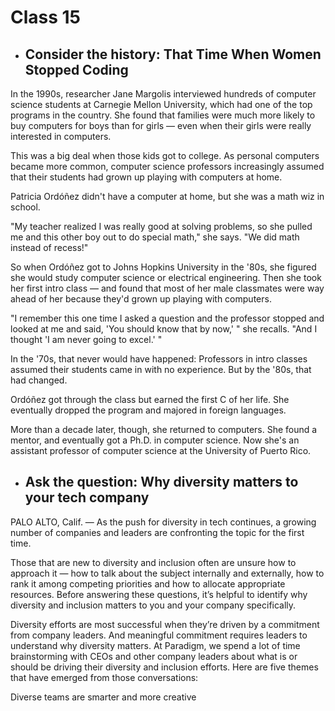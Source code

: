 # Class 15

* ## Consider the history: That Time When Women Stopped Coding
In the 1990s, researcher Jane Margolis interviewed hundreds of computer science students at Carnegie Mellon University, which had one of the top programs in the country. She found that families were much more likely to buy computers for boys than for girls — even when their girls were really interested in computers.

This was a big deal when those kids got to college. As personal computers became more common, computer science professors increasingly assumed that their students had grown up playing with computers at home.

Patricia Ordóñez didn't have a computer at home, but she was a math wiz in school.

"My teacher realized I was really good at solving problems, so she pulled me and this other boy out to do special math," she says. "We did math instead of recess!"

So when Ordóñez got to Johns Hopkins University in the '80s, she figured she would study computer science or electrical engineering. Then she took her first intro class — and found that most of her male classmates were way ahead of her because they'd grown up playing with computers.

"I remember this one time I asked a question and the professor stopped and looked at me and said, 'You should know that by now,' " she recalls. "And I thought 'I am never going to excel.' "

In the '70s, that never would have happened: Professors in intro classes assumed their students came in with no experience. But by the '80s, that had changed.

Ordóñez got through the class but earned the first C of her life. She eventually dropped the program and majored in foreign languages.

More than a decade later, though, she returned to computers. She found a mentor, and eventually got a Ph.D. in computer science. Now she's an assistant professor of computer science at the University of Puerto Rico.

* ## Ask the question: Why diversity matters to your tech company
PALO ALTO, Calif. — As the push for diversity in tech continues, a growing number of companies and leaders are confronting the topic for the first time.

Those that are new to diversity and inclusion often are unsure how to approach it — how to talk about the subject internally and externally, how to rank it among competing priorities and how to allocate appropriate resources. Before answering these questions, it’s helpful to identify why diversity and inclusion matters to you and your company specifically.

Diversity efforts are most successful when they’re driven by a commitment from company leaders. And meaningful commitment requires leaders to understand why diversity matters. At Paradigm, we spend a lot of time brainstorming with CEOs and other company leaders about what is or should be driving their diversity and inclusion efforts. Here are five themes that have emerged from those conversations: 

Diverse teams are smarter and more creative 